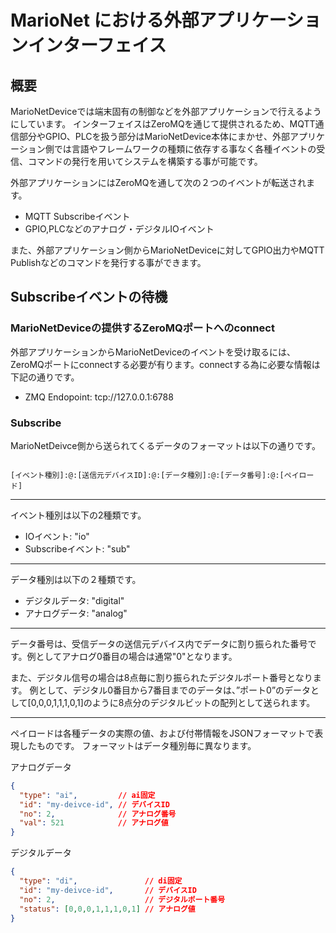# MarioNet における外部アプリケーションインターフェイス

## 概要

MarioNetDeviceでは端末固有の制御などを外部アプリケーションで行えるようにしています。
インターフェイスはZeroMQを通じて提供されるため、MQTT通信部分やGPIO、PLCを扱う部分はMarioNetDevice本体にまかせ、外部アプリケーション側では言語やフレームワークの種類に依存する事なく各種イベントの受信、コマンドの発行を用いてシステムを構築する事が可能です。

外部アプリケーションにはZeroMQを通して次の２つのイベントが転送されます。

* MQTT Subscribeイベント
* GPIO,PLCなどのアナログ・デジタルIOイベント

また、外部アプリケーション側からMarioNetDeviceに対してGPIO出力やMQTT Publishなどのコマンドを発行する事ができます。

## Subscribeイベントの待機

### MarioNetDeviceの提供するZeroMQポートへのconnect

外部アプリケーションからMarioNetDeviceのイベントを受け取るには、ZeroMQポートにconnectする必要が有ります。connectする為に必要な情報は下記の通りです。

* ZMQ Endopoint: tcp://127.0.0.1:6788

### Subscribe

MarioNetDeivce側から送られてくるデータのフォーマットは以下の通りです。

<code>
[イベント種別]:@:[送信元デバイスID]:@:[データ種別]:@:[データ番号]:@:[ペイロード]
</code>

**********************************************

イベント種別は以下の2種類です。

* IOイベント: "io"
* Subscribeイベント: "sub"

**********************************************

データ種別は以下の２種類です。

* デジタルデータ: "digital"
* アナログデータ: "analog"

**********************************************

データ番号は、受信データの送信元デバイス内でデータに割り振られた番号です。例としてアナログ0番目の場合は通常"0"となります。

また、デジタル信号の場合は8点毎に割り振られたデジタルポート番号となります。
例として、デジタル0番目から7番目までのデータは、”ポート0”のデータとして[0,0,0,1,1,1,0,1]のように8点分のデジタルビットの配列として送られます。

**********************************************

ペイロードは各種データの実際の値、および付帯情報をJSONフォーマットで表現したものです。
フォーマットはデータ種別毎に異なります。

アナログデータ
```json
{
  "type": "ai",         // ai固定
  "id": "my-deivce-id", // デバイスID
  "no": 2,              // アナログ番号
  "val": 521            // アナログ値
}
```

デジタルデータ
```json
{
  "type": "di",               // di固定
  "id": "my-deivce-id",       // デバイスID
  "no": 2,                    // デジタルポート番号
  "status": [0,0,0,1,1,1,0,1] // アナログ値
}
```
